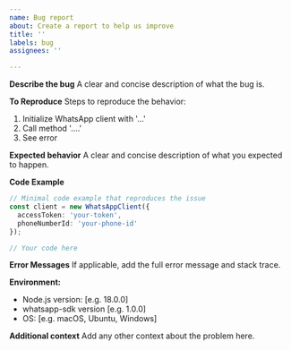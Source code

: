 ```yaml
---
name: Bug report
about: Create a report to help us improve
title: ''
labels: bug
assignees: ''

---
```


**Describe the bug**
A clear and concise description of what the bug is.

**To Reproduce**
Steps to reproduce the behavior:
1. Initialize WhatsApp client with '...'
2. Call method '....'
3. See error

**Expected behavior**
A clear and concise description of what you expected to happen.

**Code Example**
```typescript
// Minimal code example that reproduces the issue
const client = new WhatsAppClient({
  accessToken: 'your-token',
  phoneNumberId: 'your-phone-id'
});

// Your code here
```

**Error Messages**
If applicable, add the full error message and stack trace.

**Environment:**
 - Node.js version: [e.g. 18.0.0]
 - whatsapp-sdk version [e.g. 1.0.0]
 - OS: [e.g. macOS, Ubuntu, Windows]

**Additional context**
Add any other context about the problem here.